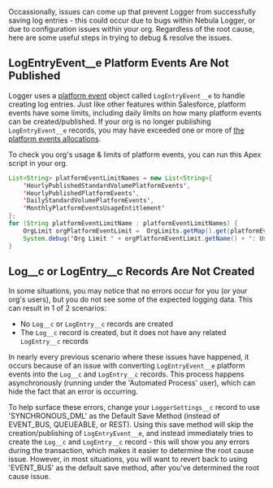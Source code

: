 Occassionally, issues can come up that prevent Logger from successfully saving log entries - this could occur due to bugs within Nebula Logger, or due to configuration issues within your org. Regardless of the root cause, here are some useful steps in trying to debug & resolve the issues.

## LogEntryEvent\_\_e Platform Events Are Not Published

Logger uses a [platform event](https://developer.salesforce.com/docs/atlas.en-us.232.0.platform_events.meta/platform_events/platform_events_intro.htm) object called `LogEntryEvent__e` to handle creating log entries. Just like other features within Salesforce, platform events have some limits, including daily limits on how many platform events can be created/published. If your org is no longer publishing `LogEntryEvent__e` records, you may have exceeded one or more of [the platform events allocations](https://developer.salesforce.com/docs/atlas.en-us.232.0.platform_events.meta/platform_events/platform_event_limits.htm).

To check you org's usage & limits of platform events, you can run this Apex script in your org.

```java
List<String> platformEventLimitNames = new List<String>{
    'HourlyPublishedStandardVolumePlatformEvents',
    'HourlyPublishedPlatformEvents',
    'DailyStandardVolumePlatformEvents',
    'MonthlyPlatformEventsUsageEntitlement'
};
for (String platformEventLimitName : platformEventLimitNames) {
    OrgLimit orgPlatformEventLimit =  OrgLimits.getMap().get(platformEventLimitName);
    System.debug('Org Limit ' + orgPlatformEventLimit.getName() + ': Used ' + orgPlatformEventLimit.getValue() + ' out of ' + orgPlatformEventLimit.getLimit());
}
```

## Log\_\_c or LogEntry\_\_c Records Are Not Created

In some situations, you may notice that no errors occur for you (or your org's users), but you do not see some of the expected logging data. This can result in 1 of 2 scenarios:

- No `Log__c` or `LogEntry__c` records are created
- The `Log__c` record is created, but it does not have any related `LogEntry__c` records

In nearly every previous scenario where these issues have happened, it occurs because of an issue with converting `LogEntryEvent__e` platform events into the `Log__c` and `LogEntry__c` records. This process happens asynchronously (running under the 'Automated Process' user), which can hide the fact that an error is occurring.

To help surface these errors, change your `LoggerSettings__c` record to use 'SYNCHRONOUS_DML' as the Default Save Method (instead of EVENT_BUS, QUEUEABLE, or REST). Using this save method will skip the creation/publishing of `LogEntryEvent__e`, and instead immediately tries to create the `Log__c` and `LogEntry__c` record - this will show you any errors during the transaction, which makes it easier to determine the root cause issue. However, in most situations, you will want to revert back to using 'EVENT_BUS' as the default save method, after you've determined the root cause issue.

